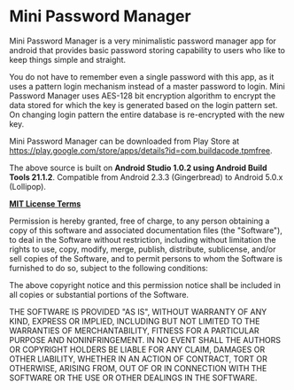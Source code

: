 Mini Password Manager
=====================

Mini Password Manager is a very minimalistic password manager app for android that provides basic password storing capability to users who like to keep things simple and straight.

You do not have to remember even a single password with this app, as it uses a pattern login mechanism instead of a master password to login.
Mini Password Manager uses AES-128 bit encryption algorithm to encrypt the data stored for which the key is generated based on the login pattern set. On changing login pattern the entire database is re-encrypted with the new key.

Mini Password Manager can be downloaded from Play Store at <a href="https://play.google.com/store/apps/details?id=com.buildacode.tpmfree">https://play.google.com/store/apps/details?id=com.buildacode.tpmfree</a>.

The above source is built on <b>Android Studio 1.0.2 using Android Build Tools 21.1.2</b>. Compatible from Android 2.3.3 (Gingerbread) to Android 5.0.x (Lollipop).

<b><u>MIT License Terms</u></b>

Permission is hereby granted, free of charge, to any person obtaining a copy of this software and associated documentation files (the "Software"), to deal in the Software without restriction, including without limitation the rights to use, copy, modify, merge, publish, distribute, sublicense, and/or sell copies of the Software, and to permit persons to whom the Software is furnished to do so, subject to the following conditions:

The above copyright notice and this permission notice shall be included in all copies or substantial portions of the Software.

THE SOFTWARE IS PROVIDED "AS IS", WITHOUT WARRANTY OF ANY KIND, EXPRESS OR IMPLIED, INCLUDING BUT NOT LIMITED TO THE WARRANTIES OF MERCHANTABILITY, FITNESS FOR A PARTICULAR PURPOSE AND NONINFRINGEMENT. IN NO EVENT SHALL THE AUTHORS OR COPYRIGHT HOLDERS BE LIABLE FOR ANY CLAIM, DAMAGES OR OTHER LIABILITY, WHETHER IN AN ACTION OF CONTRACT, TORT OR OTHERWISE, ARISING FROM, OUT OF OR IN CONNECTION WITH THE SOFTWARE OR THE USE OR OTHER DEALINGS IN THE SOFTWARE.
